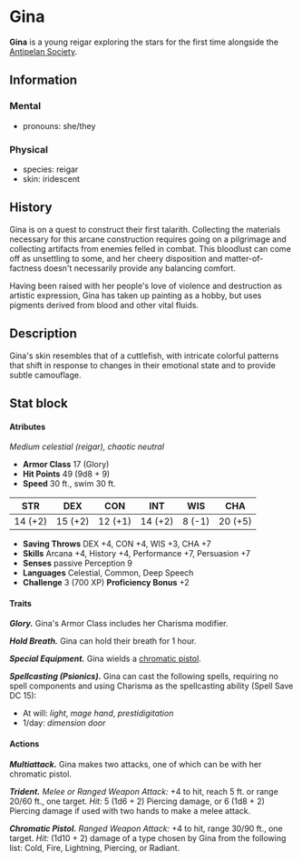 # Gina

**Gina** is a young reigar exploring the stars for the first time alongside the [Antipelan Society](../antipelan-society.md).

## Information

### Mental

- pronouns: she/they

### Physical

- species: reigar
- skin: iridescent

## History

Gina is on a quest to construct their first talarith. Collecting the materials necessary for this arcane construction requires going on a pilgrimage and collecting artifacts from enemies felled in combat. This bloodlust can come off as unsettling to some, and her cheery disposition and matter-of-factness doesn't necessarily provide any balancing comfort.

Having been raised with her people's love of violence and destruction as artistic expression, Gina has taken up painting as a hobby, but uses pigments derived from blood and other vital fluids.

## Description

Gina's skin resembles that of a cuttlefish, with intricate colorful patterns that shift in response to changes in their emotional state and to provide subtle camouflage.

## Stat block

#### Atributes

_Medium celestial (reigar), chaotic neutral_

- **Armor Class** 17 (Glory)
- **Hit Points** 49 (9d8 + 9)
- **Speed** 30 ft., swim 30 ft.

|  STR  |  DEX  |  CON  |  INT  |  WIS  |  CHA  |
|:-----:|:-----:|:-----:|:-----:|:-----:|:-----:|
|14 (+2)|15 (+2)|12 (+1)|14 (+2)| 8 (-1)|20 (+5)|

- **Saving Throws** DEX +4, CON +4, WIS +3, CHA +7
- **Skills** Arcana +4, History +4, Performance +7, Persuasion +7
- **Senses** passive Perception 9
- **Languages** Celestial, Common, Deep Speech
- **Challenge** 3 (700 XP) **Proficiency Bonus** +2

#### Traits

_**Glory.**_ Gina's Armor Class includes her Charisma modifier.

_**Hold Breath.**_ Gina can hold their breath for 1 hour.

_**Special Equipment.**_ Gina wields a [chromatic pistol](../../../../ch-6-mote-treasures/magic-items/chromatic-pistol.md).

_**Spellcasting (Psionics).**_ Gina can cast the following spells, requiring no spell components and using Charisma as the spellcasting ability (Spell Save DC 15):

- At will: _light_, _mage hand_, _prestidigitation_
- 1/day: _dimension door_

#### Actions

_**Multiattack.**_ Gina makes two attacks, one of which can be with her chromatic pistol.

_**Trident.** Melee or Ranged Weapon Attack:_ +4 to hit, reach 5 ft. or range 20/60 ft., one target. _Hit:_ 5 (1d6 + 2) Piercing damage, or 6 (1d8 + 2) Piercing damage if used with two hands to make a melee attack.

_**Chromatic Pistol.** Ranged Weapon Attack:_ +4 to hit, range 30/90 ft., one target. _Hit:_ (1d10 + 2) damage of a type chosen by Gina from the following list: Cold, Fire, Lightning, Piercing, or Radiant.
